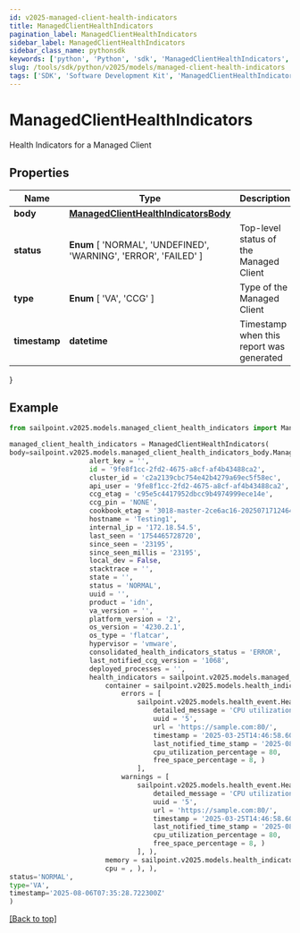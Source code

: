 ```yaml
---
id: v2025-managed-client-health-indicators
title: ManagedClientHealthIndicators
pagination_label: ManagedClientHealthIndicators
sidebar_label: ManagedClientHealthIndicators
sidebar_class_name: pythonsdk
keywords: ['python', 'Python', 'sdk', 'ManagedClientHealthIndicators', 'V2025ManagedClientHealthIndicators'] 
slug: /tools/sdk/python/v2025/models/managed-client-health-indicators
tags: ['SDK', 'Software Development Kit', 'ManagedClientHealthIndicators', 'V2025ManagedClientHealthIndicators']
---
```


# ManagedClientHealthIndicators

Health Indicators for a Managed Client

## Properties

Name | Type | Description | Notes
------------ | ------------- | ------------- | -------------
**body** | [**ManagedClientHealthIndicatorsBody**](managed-client-health-indicators-body) |  | [required]
**status** |  **Enum** [  'NORMAL',    'UNDEFINED',    'WARNING',    'ERROR',    'FAILED' ] | Top-level status of the Managed Client | [required]
**type** |  **Enum** [  'VA',    'CCG' ] | Type of the Managed Client | [required]
**timestamp** | **datetime** | Timestamp when this report was generated | [required]
}

## Example

```python
from sailpoint.v2025.models.managed_client_health_indicators import ManagedClientHealthIndicators

managed_client_health_indicators = ManagedClientHealthIndicators(
body=sailpoint.v2025.models.managed_client_health_indicators_body.ManagedClientHealthIndicators_body(
                    alert_key = '', 
                    id = '9fe8f1cc-2fd2-4675-a8cf-af4b43488ca2', 
                    cluster_id = 'c2a2139cbc754e42b4279a69ec5f58ec', 
                    api_user = '9fe8f1cc-2fd2-4675-a8cf-af4b43488ca2', 
                    ccg_etag = 'c95e5c4417952dbcc9b4974999ece14e', 
                    ccg_pin = 'NONE', 
                    cookbook_etag = '3018-master-2ce6ac16-20250717124641-3077-master-a101b5fe-20250722162527', 
                    hostname = 'Testing1', 
                    internal_ip = '172.18.54.5', 
                    last_seen = '1754465728720', 
                    since_seen = '23195', 
                    since_seen_millis = '23195', 
                    local_dev = False, 
                    stacktrace = '', 
                    state = '', 
                    status = 'NORMAL', 
                    uuid = '', 
                    product = 'idn', 
                    va_version = '', 
                    platform_version = '2', 
                    os_version = '4230.2.1', 
                    os_type = 'flatcar', 
                    hypervisor = 'vmware', 
                    consolidated_health_indicators_status = 'ERROR', 
                    last_notified_ccg_version = '1068', 
                    deployed_processes = '', 
                    health_indicators = sailpoint.v2025.models.managed_client_health_indicators_body_health_indicators.ManagedClientHealthIndicators_body_health_indicators(
                        container = sailpoint.v2025.models.health_indicator_category.HealthIndicatorCategory(
                            errors = [
                                sailpoint.v2025.models.health_event.HealthEvent(
                                    detailed_message = 'CPU utilization is high', 
                                    uuid = '5', 
                                    url = 'https://sample.com:80/', 
                                    timestamp = '2025-03-25T14:46:58.605Z', 
                                    last_notified_time_stamp = '2025-08-06T06:53:22.206956Z', 
                                    cpu_utilization_percentage = 80, 
                                    free_space_percentage = 8, )
                                ], 
                            warnings = [
                                sailpoint.v2025.models.health_event.HealthEvent(
                                    detailed_message = 'CPU utilization is high', 
                                    uuid = '5', 
                                    url = 'https://sample.com:80/', 
                                    timestamp = '2025-03-25T14:46:58.605Z', 
                                    last_notified_time_stamp = '2025-08-06T06:53:22.206956Z', 
                                    cpu_utilization_percentage = 80, 
                                    free_space_percentage = 8, )
                                ], ), 
                        memory = sailpoint.v2025.models.health_indicator_category.HealthIndicatorCategory(), 
                        cpu = , ), ),
status='NORMAL',
type='VA',
timestamp='2025-08-06T07:35:28.722300Z'
)

```
[[Back to top]](#) 


